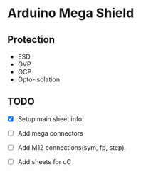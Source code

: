 # Arduino Mega Shield

## Protection

- ESD
- OVP
- OCP
- Opto-isolation




## TODO

- [X] Setup main sheet info.
- [ ] Add mega connectors
- [ ] Add M12 connections(sym, fp, step).
- [ ] Add sheets for uC


